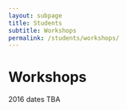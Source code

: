 ```yaml
---
layout: subpage
title: Students
subtitle: Workshops
permalink: /students/workshops/
---
```


# Workshops

2016 dates TBA

<br><br><br><br><br><br><br><br><br><br><br>
